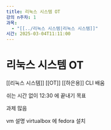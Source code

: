 ```yaml
---
title: 리눅스 시스템 OT
강의 n주차: 1
과목:
  - "[[../리눅스 시스템|리눅스 시스템]]"
시간: 2025-03-04T11:11:00
---
```


# 리눅스 시스템 OT

[[리눅스 시스템]] [[OT]]
[[하은용]]
CLI 배움

쉬는 시간 없이 12:30 에 끝내기 목표

과제 많음

vm 설명
virtualbox 에 fedora 설치
